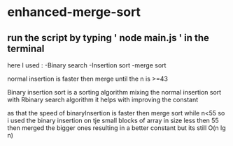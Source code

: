 # enhanced-merge-sort
## run the script by typing ' node main.js ' in the terminal
here I used : -Binary search -Insertion sort -merge sort

normal insertion is faster then merge until the n is >=43

Binary insertion sort is a sorting algorithm mixing the normal insertion sort with Rbinary search algorithm it helps with improving the constant

as that the speed of binaryInsertion is faster then merge sort while n<55 so i used the binary insertion on tje small blocks of array in size less then 55 then merged the bigger ones resulting in a better constant but its still O(n lg n)
